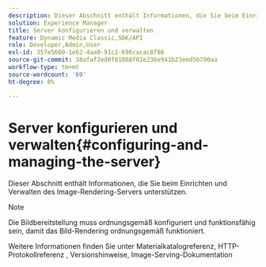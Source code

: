 ```yaml
---
description: Dieser Abschnitt enthält Informationen, die Sie beim Einrichten und Verwalten des Image-Rendering-Servers unterstützen.
solution: Experience Manager
title: Server konfigurieren und verwalten
feature: Dynamic Media Classic,SDK/API
role: Developer,Admin,User
exl-id: 357e5660-1e62-4aa0-91c2-696cacac8f86
source-git-commit: 38afaf2ed0f01868f02e236e941b23eed5b790aa
workflow-type: tm+mt
source-wordcount: '69'
ht-degree: 0%

---
```


# Server konfigurieren und verwalten{#configuring-and-managing-the-server}

Dieser Abschnitt enthält Informationen, die Sie beim Einrichten und Verwalten des Image-Rendering-Servers unterstützen.

>[!NOTE]
>
>Die Bildbereitstellung muss ordnungsgemäß konfiguriert und funktionsfähig sein, damit das Bild-Rendering ordnungsgemäß funktioniert.

Weitere Informationen finden Sie unter Materialkatalogreferenz, HTTP-Protokollreferenz , Versionshinweise, Image-Serving-Dokumentation
